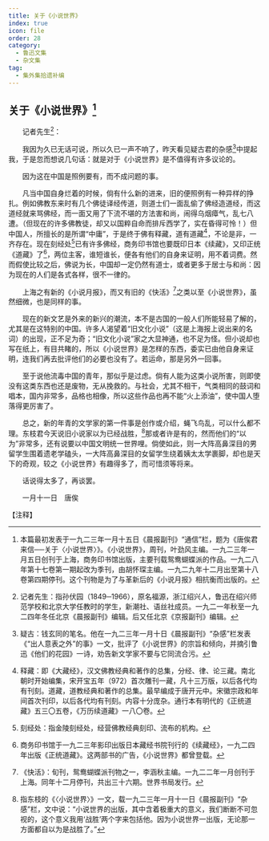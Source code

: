 ```yaml
---
title: 关于《小说世界》
index: true
icon: file
order: 28
category:
  - 鲁迅文集
  - 杂文集
tag:  
  - 集外集拾遗补编
---
```


## 关于《小说世界》[^①]

　　记者先生[^②]：

　　我因为久已无话可说，所以久已一声不响了，昨天看见疑古君的杂感[^③]中提起我，于是忽而想说几句话：就是对于《小说世界》是不值得有许多议论的。

　　因为这在中国是照例要有，而不成问题的事。

　　凡当中国自身烂着的时候，倘有什么新的进来，旧的便照例有一种异样的挣扎。例如佛教东来时有几个佛徒译经传道，则道士们一面乱偷了佛经造道经，而这道经就来骂佛经，而一面又用了下流不堪的方法害和尚，闹得乌烟瘴气，乱七八遭。（但现在的许多佛教徒，却又以国粹自命而排斥西学了，实在昏得可怜！）但中国人，所擅长的是所谓“中庸”，于是终于佛有释藏，道有道藏[^④]，不论是非，一齐存在。现在刻经处[^⑤]已有许多佛经，商务印书馆也要既印日本《续藏》，又印正统《道藏》了[^⑥]，两位主客，谁短谁长，便各有他们的自身来证明，用不着词费。然而假使比较之后，佛说为长，中国却一定仍然有道士，或者更多于居士与和尚：因为现在的人们是各式各样，很不一律的。

　　上海之有新的《小说月报》，而又有旧的《快活》[^⑦]之类以至《小说世界》，虽然细微，也是同样的事。

　　现在的新文艺是外来的新兴的潮流，本不是古国的一般人们所能轻易了解的，尤其是在这特别的中国。许多人渴望着“旧文化小说”（这是上海报上说出来的名词）的出现，正不足为奇；“旧文化小说”家之大显神通，也不足为怪。但小说却也写在纸上，有目共睹的，所以《小说世界》是怎样的东西，委实已由他自身来证明，连我们再去批评他们的必要也没有了。若运命，那是另外一回事。

　　至于说他流毒中国的青年，那似乎是过虑。倘有人能为这类小说所害，则即使没有这类东西也还是废物，无从挽救的。与社会，尤其不相干，气类相同的鼓词和唱本，国内非常多，品格也相像，所以这些作品也再不能“火上添油”，使中国人堕落得更厉害了。

　　总之，新的年青的文学家的第一件事是创作或介绍，蝇飞鸟乱，可以什么都不理。东枝君今天说旧小说家以为已经战胜，[^⑧]那或者许是有的，然而他们的“以为”非常多，还有说要以中国文明统一世界哩。倘使如此，则一大阵高鼻深目的男留学生围着遗老学磕头，一大阵高鼻深目的女留学生绕着姨太太学裹脚，却也是天下的奇观，较之《小说世界》有趣得多了，而可惜须等将来。

　　话说得太多了，再谈罢。

　　一月十一日　唐俟

【注释】

[^①]:本篇最初发表于一九二三年一月十五日《晨报副刊》“通信”栏，题为《唐俟君来信──关于〈小说世界〉》。《小说世界》，周刊，叶劲风主编。一九二三年一月五日创刊于上海，商务印书馆出版，主要刊载鸳鸯蝴蝶派的作品。一九二八年第十七卷第一期起改为季刊，由胡怀琛主编。一九二九年十二月出至第十八卷第四期停刊。这个刊物是为了与革新后的《小说月报》相抗衡而出版的。

[^②]:记者先生：指孙伏园（1849─1966），原名福源，浙江绍兴人，鲁迅在绍兴师范学校和北京大学任教时的学生，新潮社、语丝社成员。一九二一年秋至一九二四年冬任北京《晨报副刊》编辑。后又任北京《京报副刊》编辑。

[^③]:疑古：钱玄同的笔名。他在一九二三年一月十日《晨报副刊》“杂感”栏发表《“出人意表之外”的事》一文，批评了《小说世界》的宗旨和倾向，并摘引鲁迅《他们的花园》一诗，劝告新文学家不要与它同流合污。

[^④]:释藏：即《大藏经》，汉文佛教经典和著作的总集，分经、律、论三藏。南北朝时开始编集，宋开宝五年（972）首次雕刊一藏，凡十三万版，以后各代均有刊刻。道藏，道教经典和著作的总集。最早编成于唐开元中。宋徽宗政和年间首次刊印，以后各代均有刊刻。内容十分庞杂。通行本有明代的《正统道藏》五三〇五卷，《万历续道藏》一八〇卷。

[^⑤]:刻经处：指金陵刻经处，经营佛教经典刻印、流布的机构。

[^⑥]:商务印书馆于一九二三年影印出版日本藏经书院刊行的《续藏经》，一九二四年出版《正统道藏》。这两部书的广告，《小说世界》都曾登载。

[^⑦]:《快活》：旬刊，鸳鸯蝴蝶派刊物之一，李涵秋主编。一九二二年一月创刊于上海。同年十二月停刊，共出三十六期。世界书局发行。

[^⑧]:指东枝的《〈小说世界〉》一文，载一九二三年一月十一日《晨报副刊》“杂感”栏，文中说：“小说世界的出版，其中含着极重大的意义，我们断断不可忽视的，这个意义我用‘战胜’两个字来包括他。因为小说世界一出版，无论那一方面都自以为是战胜了。”
